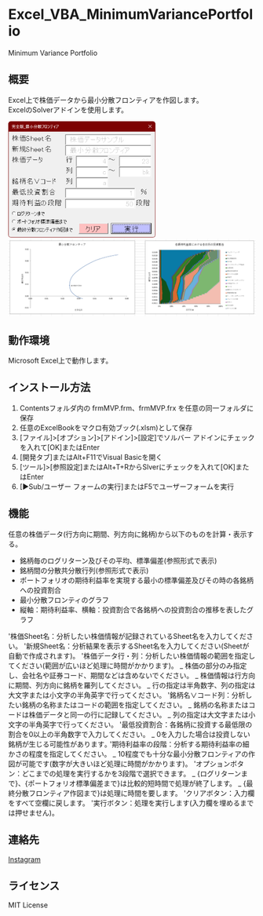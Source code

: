 # Excel_VBA_MinimumVariancePortfolio
Minimum Variance Portfolio

## 概要
Excel上で株価データから最小分散フロンティアを作図します。  
ExcelのSolverアドインを使用します。

<img src="images/image_01.png" alt="フォームイメージ" width="300">
<img src="images/image_02.png" alt="グラフメージ" width="600">

## 動作環境
Microsoft Excel上で動作します。  

## インストール方法
1. Contentsフォルダ内の frmMVP.frm、frmMVP.frx を任意の同一フォルダに保存
2. 任意のExcelBookをマクロ有効ブック(.xlsm)として保存
3. [ファイル]>[オプション]>[アドイン]>[設定]でソルバー アドインにチェックを入れて[OK]またはEnter
4. [開発タブ]またはAlt+F11でVisual Basicを開く
5. [ツール]>[参照設定]またはAlt+T+RからSlverにチェックを入れて[OK]またはEnter
6. [▶Sub/ユーザー フォームの実行]またはF5でユーザーフォームを実行

## 機能
任意の株価データ(行方向に期間、列方向に銘柄)から以下のものを計算・表示する。
* 銘柄毎のログリターン及びその平均、標準偏差(参照形式で表示)  
* 銘柄間の分散共分散行列(参照形式で表示)  
* ポートフォリオの期待利益率を実現する最小の標準偏差及びその時の各銘柄への投資割合  
* 最小分散フロンティのグラフ  
* 縦軸：期待利益率、横軸：投資割合で各銘柄への投資割合の推移を表したグラフ

'株価Sheet名：分析したい株価情報が記録されているSheet名を入力してください。
'新規Sheet名：分析結果を表示するSheet名を入力してください(Sheetが自動で作成されます)。
'株価データ行・列：分析したい株価情報の範囲を指定してください(範囲が広いほど処理に時間がかかります)。 _
    株価の部分のみ指定し、会社名や証券コード、期間などは含めないでください。 _
    株価情報は行方向に期間、列方向に銘柄を羅列してください。 _
    行の指定は半角数字、列の指定は大文字または小文字の半角英字で行ってください。
'銘柄名∨コード列：分析したい銘柄の名称またはコードの範囲を指定してください。 _
    銘柄の名称またはコードは株価データと同一の行に記録してください。 _
    列の指定は大文字または小文字の半角英字で行ってください。
'最低投資割合：各銘柄に投資する最低限の割合を0以上の半角数字で入力してください。 _
    0を入力した場合は投資しない銘柄が生じる可能性があります｡
'期待利益率の段階：分析する期待利益率の細かさの程度を指定してください。 _
    10程度でも十分な最小分散フロンティアの作図が可能です(数字が大きいほど処理に時間がかかります)。
'オプションボタン：どこまでの処理を実行するかを3段階で選択できます。 _
    {ログリターンまで}、{ポートフォリオ標準偏差まで}は比較的短時間で処理が終了します。 _
    {最終分散フロンティア作図まで}は処理に時間を要します。
'クリアボタン：入力欄をすべて空欄に戻します。
'実行ボタン：処理を実行します(入力欄を埋めるまでは押せません)。

## 連絡先
[Instagram](https://www.instagram.com/nattotoasto?igsh=NWNtdHhnY3A4NDQ0 "nattotoasto")

## ライセンス
MIT License
